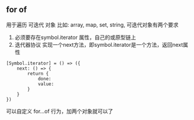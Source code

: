 ## for of 
用于遍历 可迭代 对象
比如: array, map, set, string, 
可迭代对象有两个要求
1. 必须要存在symbol.iterator 属性，自己的或原型链上
2. 迭代器协议
实现一个next方法，即symbol.iterator是一个方法，返回next属性
```
[Symbol.iterator] = () => ({
    next: () => {
        return {
            done: 
            value:
        }
    }
})
```
可以自定义 for...of 行为，加两个对象就可以了
